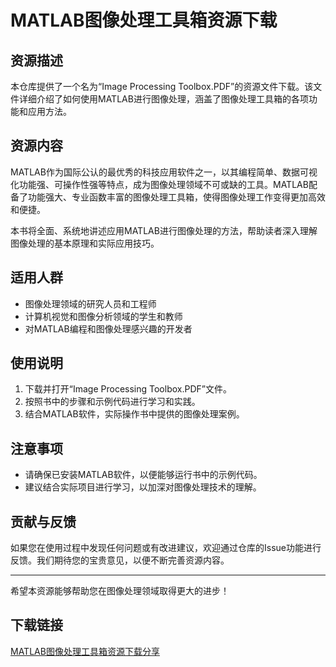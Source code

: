 # MATLAB图像处理工具箱资源下载

## 资源描述

本仓库提供了一个名为“Image Processing Toolbox.PDF”的资源文件下载。该文件详细介绍了如何使用MATLAB进行图像处理，涵盖了图像处理工具箱的各项功能和应用方法。

## 资源内容

MATLAB作为国际公认的最优秀的科技应用软件之一，以其编程简单、数据可视化功能强、可操作性强等特点，成为图像处理领域不可或缺的工具。MATLAB配备了功能强大、专业函数丰富的图像处理工具箱，使得图像处理工作变得更加高效和便捷。

本书将全面、系统地讲述应用MATLAB进行图像处理的方法，帮助读者深入理解图像处理的基本原理和实际应用技巧。

## 适用人群

- 图像处理领域的研究人员和工程师
- 计算机视觉和图像分析领域的学生和教师
- 对MATLAB编程和图像处理感兴趣的开发者

## 使用说明

1. 下载并打开“Image Processing Toolbox.PDF”文件。
2. 按照书中的步骤和示例代码进行学习和实践。
3. 结合MATLAB软件，实际操作书中提供的图像处理案例。

## 注意事项

- 请确保已安装MATLAB软件，以便能够运行书中的示例代码。
- 建议结合实际项目进行学习，以加深对图像处理技术的理解。

## 贡献与反馈

如果您在使用过程中发现任何问题或有改进建议，欢迎通过仓库的Issue功能进行反馈。我们期待您的宝贵意见，以便不断完善资源内容。

---

希望本资源能够帮助您在图像处理领域取得更大的进步！

## 下载链接

[MATLAB图像处理工具箱资源下载分享](https://pan.quark.cn/s/44d2d4b69c5e)